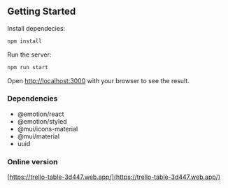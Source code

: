 ## Getting Started

Install dependecies:

```bash
npm install
```

Run the server:

```bash
npm run start
```

Open [http://localhost:3000](http://localhost:3000) with your browser to see the result.

### Dependencies

- @emotion/react
- @emotion/styled
- @mui/icons-material
- @mui/material
- uuid

### Online version
[https://trello-table-3d447.web.app/](https://trello-table-3d447.web.app/)